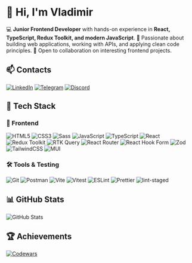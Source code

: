 # 👋 Hi, I'm Vladimir

💻 **Junior Frontend Developer** with hands-on experience in **React, TypeScript, Redux Toolkit, and modern JavaScript**.
🚀 Passionate about building web applications, working with APIs, and applying clean code principles.
🤝 Open to collaboration on interesting frontend projects.

## 📫 Contacts

[![LinkedIn](https://img.shields.io/badge/LinkedIn-0077B5?logo=linkedin&logoColor=white)](https://www.linkedin.com/in/vladimir-liakh-964b0a283)
[![Telegram](https://img.shields.io/badge/Telegram-26A5E4?logo=telegram&logoColor=white)](https://t.me/liakhVl)
[![Discord](https://img.shields.io/badge/Discord-5865F2?logo=discord&logoColor=white)](https://discordapp.com/users/liakh83_69922)

## 🔧 Tech Stack

### 🎨 Frontend

![HTML5](https://img.shields.io/badge/HTML5-E34F26?logo=html5&logoColor=white)
![CSS3](https://img.shields.io/badge/CSS3-1572B6?logo=css3&logoColor=white)
![Sass](https://img.shields.io/badge/Sass-CC6699?logo=sass&logoColor=white)
![JavaScript](https://img.shields.io/badge/JavaScript-F7DF1E?logo=javascript&logoColor=black)
![TypeScript](https://img.shields.io/badge/TypeScript-3178C6?logo=typescript&logoColor=white)
![React](https://img.shields.io/badge/React-20232A?logo=react&logoColor=61DAFB)
![Redux Toolkit](https://img.shields.io/badge/Redux%20Toolkit-764ABC?logo=redux&logoColor=white)
![RTK Query](https://img.shields.io/badge/RTK%20Query-764ABC?logo=redux&logoColor=white)
![React Router](https://img.shields.io/badge/React%20Router-CA4245?logo=react-router&logoColor=white)
![React Hook Form](https://img.shields.io/badge/React%20Hook%20Form-EC5990?logo=reacthookform&logoColor=white)
![Zod](https://img.shields.io/badge/Zod-3068B7?logo=zod&logoColor=white)
![TailwindCSS](https://img.shields.io/badge/TailwindCSS-38B2AC?logo=tailwind-css&logoColor=white)
![MUI](https://img.shields.io/badge/MUI-007FFF?logo=mui&logoColor=white)

### 🛠 Tools & Testing

![Git](https://img.shields.io/badge/Git-F05032?logo=git&logoColor=white)
![Postman](https://img.shields.io/badge/Postman-FF6C37?logo=postman&logoColor=white)
![Vite](https://img.shields.io/badge/Vite-646CFF?logo=vite&logoColor=white)
![Vitest](https://img.shields.io/badge/Vitest-729B1B?logo=vitest&logoColor=white)
![ESLint](https://img.shields.io/badge/ESLint-4B32C3?logo=eslint&logoColor=white)
![Prettier](https://img.shields.io/badge/Prettier-F7B93E?logo=prettier&logoColor=black)
![lint-staged](https://img.shields.io/badge/lint--staged-2D3748?logo=githubactions&logoColor=white)

## 📊 GitHub Stats

![GitHub Stats](https://github-readme-stats.vercel.app/api?username=liakh83&show_icons=true&theme=radical)

## 🏆 Achievements

[![Codewars](https://www.codewars.com/users/rsschool_cf1ad1cb3343cb0e/badges/large)](https://www.codewars.com/users/rsschool_cf1ad1cb3343cb0e)
